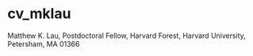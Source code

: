 cv_mklau
========

Matthew K. Lau, Postdoctoral Fellow, Harvard Forest, Harvard University, Petersham, MA 01366
